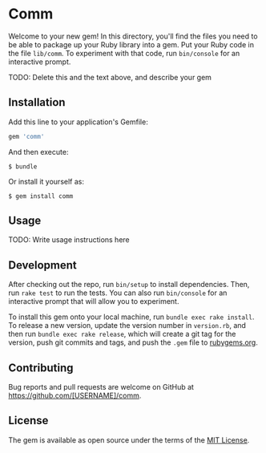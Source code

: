 # Comm

Welcome to your new gem! In this directory, you'll find the files you need to be able to package up your Ruby library into a gem. Put your Ruby code in the file `lib/comm`. To experiment with that code, run `bin/console` for an interactive prompt.

TODO: Delete this and the text above, and describe your gem

## Installation

Add this line to your application's Gemfile:

```ruby
gem 'comm'
```

And then execute:

    $ bundle

Or install it yourself as:

    $ gem install comm

## Usage

TODO: Write usage instructions here

## Development

After checking out the repo, run `bin/setup` to install dependencies. Then, run `rake test` to run the tests. You can also run `bin/console` for an interactive prompt that will allow you to experiment.

To install this gem onto your local machine, run `bundle exec rake install`. To release a new version, update the version number in `version.rb`, and then run `bundle exec rake release`, which will create a git tag for the version, push git commits and tags, and push the `.gem` file to [rubygems.org](https://rubygems.org).

## Contributing

Bug reports and pull requests are welcome on GitHub at https://github.com/[USERNAME]/comm.


## License

The gem is available as open source under the terms of the [MIT License](http://opensource.org/licenses/MIT).

